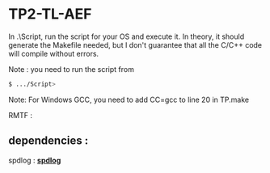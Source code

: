 # TP2-TL-AEF

In .\Script\, run the script for your OS and execute it. In theory, it should generate the Makefile needed, but I don't guarantee that all the C/C++ code will compile without errors.

Note : you need to run the script from 
```bash
$ .../Script> 
```

Note: For Windows GCC, you need to add CC=gcc to line 20 in TP.make 


RMTF : 
## **dependencies** : 
spdlog : [**spdlog**](https://github.com/gabime/spdlog)